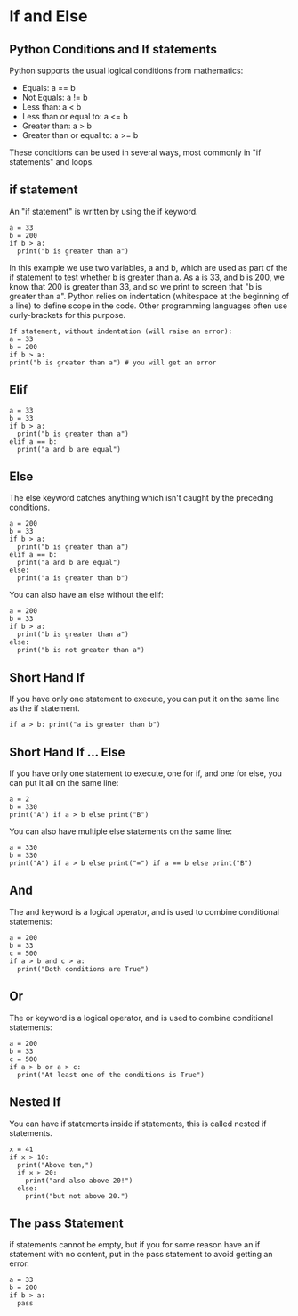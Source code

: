 # If and Else

## Python Conditions and If statements

Python supports the usual logical conditions from mathematics:
- Equals: a == b
- Not Equals: a != b
- Less than: a < b
- Less than or equal to: a <= b
- Greater than: a > b
- Greater than or equal to: a >= b

These conditions can be used in several ways, most commonly in "if statements" and loops.


## if statement
An "if statement" is written by using the if keyword.
~~~
a = 33
b = 200
if b > a:
  print("b is greater than a")
~~~~

In this example we use two variables, a and b, 
which are used as part of the if statement to test whether b is greater than a. 
As a is 33, and b is 200, we know that 200 is greater than 33, 
and so we print to screen that "b is greater than a".
Python relies on indentation (whitespace at the beginning of a line) 
to define scope in the code. Other programming languages 
often use curly-brackets for this purpose.

~~~
If statement, without indentation (will raise an error):
a = 33
b = 200
if b > a:
print("b is greater than a") # you will get an error 
~~~

## Elif

~~~
a = 33
b = 33
if b > a:
  print("b is greater than a")
elif a == b:
  print("a and b are equal")
~~~

## Else

The else keyword catches anything which isn't caught by the preceding conditions.
~~~
a = 200
b = 33
if b > a:
  print("b is greater than a")
elif a == b:
  print("a and b are equal")
else:
  print("a is greater than b")
~~~

You can also have an else without the elif:

~~~
a = 200
b = 33
if b > a:
  print("b is greater than a")
else:
  print("b is not greater than a")
~~~

## Short Hand If

If you have only one statement to execute, 
you can put it on the same line as the if statement.
~~~
if a > b: print("a is greater than b")
~~~

## Short Hand If ... Else
If you have only one statement to execute, 
one for if, and one for else, you can put it all on the same line:
~~~
a = 2
b = 330
print("A") if a > b else print("B") 
~~~

You can also have multiple else statements on the same line:

~~~
a = 330
b = 330
print("A") if a > b else print("=") if a == b else print("B") 
~~~


## And

The and keyword is a logical operator, and is used to combine conditional statements:
~~~
a = 200
b = 33
c = 500
if a > b and c > a:
  print("Both conditions are True")
~~~

## Or

The or keyword is a logical operator, and is used to combine conditional statements:
~~~
a = 200
b = 33
c = 500
if a > b or a > c:
  print("At least one of the conditions is True")
~~~


## Nested If

You can have if statements inside if statements, this is called nested if statements.
~~~
x = 41
if x > 10:
  print("Above ten,")
  if x > 20:
    print("and also above 20!")
  else:
    print("but not above 20.") 
~~~

## The pass Statement

if statements cannot be empty, but if you for some reason have 
an if statement with no content,  put in the pass statement to avoid getting an error.

~~~
a = 33
b = 200
if b > a:
  pass 
~~~